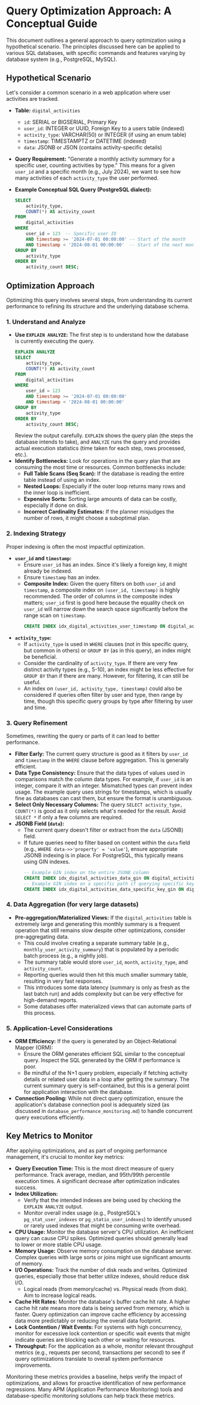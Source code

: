 # Query Optimization Approach: A Conceptual Guide

This document outlines a general approach to query optimization using a hypothetical scenario. The principles discussed here can be applied to various SQL databases, with specific commands and features varying by database system (e.g., PostgreSQL, MySQL).

## Hypothetical Scenario

Let's consider a common scenario in a web application where user activities are tracked.

*   **Table:** `digital_activities`
    *   `id`: SERIAL or BIGSERIAL, Primary Key
    *   `user_id`: INTEGER or UUID, Foreign Key to a users table (indexed)
    *   `activity_type`: VARCHAR(50) or INTEGER (if using an enum table)
    *   `timestamp`: TIMESTAMPTZ or DATETIME (indexed)
    *   `data`: JSONB or JSON (contains activity-specific details)

*   **Query Requirement:** "Generate a monthly activity summary for a specific user, counting activities by type."
    This means for a given `user_id` and a specific month (e.g., July 2024), we want to see how many activities of each `activity_type` the user performed.

*   **Example Conceptual SQL Query (PostgreSQL dialect):**

    ```sql
    SELECT
        activity_type,
        COUNT(*) AS activity_count
    FROM
        digital_activities
    WHERE
        user_id = 123  -- Specific user ID
        AND timestamp >= '2024-07-01 00:00:00' -- Start of the month
        AND timestamp < '2024-08-01 00:00:00'  -- Start of the next month
    GROUP BY
        activity_type
    ORDER BY
        activity_count DESC;
    ```

## Optimization Approach

Optimizing this query involves several steps, from understanding its current performance to refining its structure and the underlying database schema.

### 1. Understand and Analyze

*   **Use `EXPLAIN ANALYZE`:** The first step is to understand how the database is currently executing the query.
    ```sql
    EXPLAIN ANALYZE
    SELECT
        activity_type,
        COUNT(*) AS activity_count
    FROM
        digital_activities
    WHERE
        user_id = 123
        AND timestamp >= '2024-07-01 00:00:00'
        AND timestamp < '2024-08-01 00:00:00'
    GROUP BY
        activity_type
    ORDER BY
        activity_count DESC;
    ```
    Review the output carefully. `EXPLAIN` shows the query plan (the steps the database intends to take), and `ANALYZE` runs the query and provides actual execution statistics (time taken for each step, rows processed, etc.).
*   **Identify Bottlenecks:** Look for operations in the query plan that are consuming the most time or resources. Common bottlenecks include:
    *   **Full Table Scans (Seq Scan):** If the database is reading the entire table instead of using an index.
    *   **Nested Loops:** Especially if the outer loop returns many rows and the inner loop is inefficient.
    *   **Expensive Sorts:** Sorting large amounts of data can be costly, especially if done on disk.
    *   **Incorrect Cardinality Estimates:** If the planner misjudges the number of rows, it might choose a suboptimal plan.

### 2. Indexing Strategy

Proper indexing is often the most impactful optimization.
*   **`user_id` and `timestamp`:**
    *   Ensure `user_id` has an index. Since it's likely a foreign key, it might already be indexed.
    *   Ensure `timestamp` has an index.
    *   **Composite Index:** Given the query filters on both `user_id` and `timestamp`, a composite index on `(user_id, timestamp)` is highly recommended. The order of columns in the composite index matters; `user_id` first is good here because the equality check on `user_id` will narrow down the search space significantly before the range scan on `timestamp`.
        ```sql
        CREATE INDEX idx_digital_activities_user_timestamp ON digital_activities (user_id, timestamp);
        ```
*   **`activity_type`:**
    *   If `activity_type` is used in `WHERE` clauses (not in this specific query, but common in others) or `GROUP BY` (as in this query), an index might be beneficial.
    *   Consider the cardinality of `activity_type`. If there are very few distinct activity types (e.g., 5-10), an index might be less effective for `GROUP BY` than if there are many. However, for filtering, it can still be useful.
    *   An index on `(user_id, activity_type, timestamp)` could also be considered if queries often filter by user and type, then range by time, though this specific query groups by type after filtering by user and time.

### 3. Query Refinement

Sometimes, rewriting the query or parts of it can lead to better performance.
*   **Filter Early:** The current query structure is good as it filters by `user_id` and `timestamp` in the `WHERE` clause before aggregation. This is generally efficient.
*   **Data Type Consistency:** Ensure that the data types of values used in comparisons match the column data types. For example, if `user_id` is an integer, compare it with an integer. Mismatched types can prevent index usage. The example query uses strings for timestamps, which is usually fine as databases can cast them, but ensure the format is unambiguous.
*   **Select Only Necessary Columns:** The query `SELECT activity_type, COUNT(*)` is good as it only selects what's needed for the result. Avoid `SELECT *` if only a few columns are required.
*   **JSONB Field (`data`):**
    *   The current query doesn't filter or extract from the `data` (JSONB) field.
    *   If future queries need to filter based on content within the `data` field (e.g., `WHERE data->>'property' = 'value'`), ensure appropriate JSONB indexing is in place. For PostgreSQL, this typically means using GIN indexes.
        ```sql
        -- Example GIN index on the entire JSONB column
        CREATE INDEX idx_digital_activities_data_gin ON digital_activities USING GIN (data);
        -- Example GIN index on a specific path if querying specific keys often
        CREATE INDEX idx_digital_activities_data_specific_key_gin ON digital_activities USING GIN ((data->'specific_key'));
        ```

### 4. Data Aggregation (for very large datasets)

*   **Pre-aggregation/Materialized Views:** If the `digital_activities` table is extremely large and generating this monthly summary is a frequent operation that still remains slow despite other optimizations, consider pre-aggregating data.
    *   This could involve creating a separate summary table (e.g., `monthly_user_activity_summary`) that is populated by a periodic batch process (e.g., a nightly job).
    *   The summary table would store `user_id`, `month`, `activity_type`, and `activity_count`.
    *   Reporting queries would then hit this much smaller summary table, resulting in very fast responses.
    *   This introduces some data latency (summary is only as fresh as the last batch run) and adds complexity but can be very effective for high-demand reports.
    *   Some databases offer materialized views that can automate parts of this process.

### 5. Application-Level Considerations

*   **ORM Efficiency:** If the query is generated by an Object-Relational Mapper (ORM):
    *   Ensure the ORM generates efficient SQL similar to the conceptual query. Inspect the SQL generated by the ORM if performance is poor.
    *   Be mindful of the N+1 query problem, especially if fetching activity details or related user data in a loop after getting the summary. The current summary query is self-contained, but this is a general point for application interaction with the database.
*   **Connection Pooling:** While not direct query optimization, ensure the application's database connection pool is adequately sized (as discussed in `database_performance_monitoring.md`) to handle concurrent query executions efficiently.

## Key Metrics to Monitor

After applying optimizations, and as part of ongoing performance management, it's crucial to monitor key metrics:

*   **Query Execution Time:** This is the most direct measure of query performance. Track average, median, and 95th/99th percentile execution times. A significant decrease after optimization indicates success.
*   **Index Utilization:**
    *   Verify that the intended indexes are being used by checking the `EXPLAIN ANALYZE` output.
    *   Monitor overall index usage (e.g., PostgreSQL's `pg_stat_user_indexes` or `pg_statio_user_indexes`) to identify unused or rarely used indexes that might be consuming write overhead.
*   **CPU Usage:** Monitor the database server's CPU utilization. An inefficient query can cause CPU spikes. Optimized queries should generally lead to lower or more stable CPU usage.
*   **Memory Usage:** Observe memory consumption on the database server. Complex queries with large sorts or joins might use significant amounts of memory.
*   **I/O Operations:** Track the number of disk reads and writes. Optimized queries, especially those that better utilize indexes, should reduce disk I/O.
    *   Logical reads (from memory/cache) vs. Physical reads (from disk). Aim to increase logical reads.
*   **Cache Hit Rates:** Monitor the database's buffer cache hit rate. A higher cache hit rate means more data is being served from memory, which is faster. Query optimization can improve cache efficiency by accessing data more predictably or reducing the overall data footprint.
*   **Lock Contention / Wait Events:** For systems with high concurrency, monitor for excessive lock contention or specific wait events that might indicate queries are blocking each other or waiting for resources.
*   **Throughput:** For the application as a whole, monitor relevant throughput metrics (e.g., requests per second, transactions per second) to see if query optimizations translate to overall system performance improvements.

Monitoring these metrics provides a baseline, helps verify the impact of optimizations, and allows for proactive identification of new performance regressions. Many APM (Application Performance Monitoring) tools and database-specific monitoring solutions can help track these metrics.
